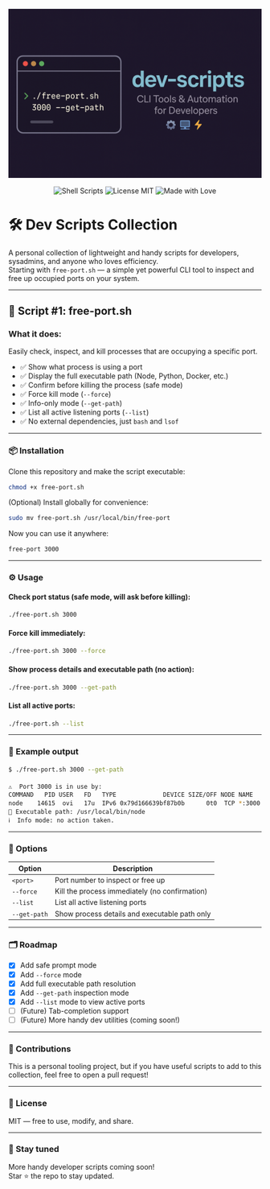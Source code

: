 ![dev-scripts banner](./banner.png)

<p align="center">
  <img src="https://img.shields.io/badge/Shell%20Scripts-Bash-green.svg" alt="Shell Scripts">
  <img src="https://img.shields.io/badge/License-MIT-blue.svg" alt="License MIT">
  <img src="https://img.shields.io/badge/Made%20with-%E2%9D%A4-red.svg" alt="Made with Love">
</p>

# 🛠️ Dev Scripts Collection

A personal collection of lightweight and handy scripts for developers, sysadmins, and anyone who loves efficiency.  
Starting with `free-port.sh` — a simple yet powerful CLI tool to inspect and free up occupied ports on your system.

---

## 🚀 Script #1: free-port.sh

### What it does:
Easily check, inspect, and kill processes that are occupying a specific port.

- ✅ Show what process is using a port
- ✅ Display the full executable path (Node, Python, Docker, etc.)
- ✅ Confirm before killing the process (safe mode)
- ✅ Force kill mode (`--force`)
- ✅ Info-only mode (`--get-path`)
- ✅ List all active listening ports (`--list`)
- ✅ No external dependencies, just `bash` and `lsof`

---

### 📦 Installation

Clone this repository and make the script executable:

```bash
chmod +x free-port.sh
```

(Optional) Install globally for convenience:

```bash
sudo mv free-port.sh /usr/local/bin/free-port
```

Now you can use it anywhere:

```bash
free-port 3000
```

---

### ⚙️ Usage

#### Check port status (safe mode, will ask before killing):
```bash
./free-port.sh 3000
```

#### Force kill immediately:
```bash
./free-port.sh 3000 --force
```

#### Show process details and executable path (no action):
```bash
./free-port.sh 3000 --get-path
```

#### List all active ports:
```bash
./free-port.sh --list
```

---

### 🧩 Example output

```bash
$ ./free-port.sh 3000 --get-path

⚠️  Port 3000 is in use by:
COMMAND   PID USER   FD   TYPE             DEVICE SIZE/OFF NODE NAME
node    14615  ovi   17u  IPv6 0x79d166639bf87b0b      0t0  TCP *:3000 (LISTEN)
🧩 Executable path: /usr/local/bin/node
ℹ️  Info mode: no action taken.
```

---

### 📖 Options

| Option        | Description                                   |
|---------------|-----------------------------------------------|
| `<port>`      | Port number to inspect or free up             |
| `--force`     | Kill the process immediately (no confirmation) |
| `--list`      | List all active listening ports               |
| `--get-path`  | Show process details and executable path only |

---

### 🗂️ Roadmap

- [x] Add safe prompt mode
- [x] Add `--force` mode
- [x] Add full executable path resolution
- [x] Add `--get-path` inspection mode
- [x] Add `--list` mode to view active ports
- [ ] (Future) Tab-completion support
- [ ] (Future) More handy dev utilities (coming soon!)

---

### 🤝 Contributions

This is a personal tooling project, but if you have useful scripts to add to this collection, feel free to open a pull request!

---

### 📜 License

MIT — free to use, modify, and share.

---

### 🌟 Stay tuned

More handy developer scripts coming soon!  
Star ⭐ the repo to stay updated.
